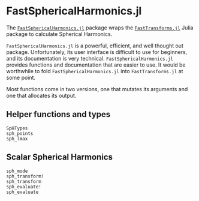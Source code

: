 # FastSphericalHarmonics.jl

The
[`FastSphericalHarmonics.jl`](https://github.com/eschnett/FastSphericalHarmonics.jl)
package wraps the
[`FastTransforms.jl`](https://github.com/JuliaApproximation/FastTransforms.jl)
Julia package to calculate Spherical Harmonics.

`FastSphericalHarmonics.jl` is a powerful, efficient, and well thought
out package. Unfortunately, its user interface is difficult to use for
beginners, and its documentation is very technical.
`FastSphericalHarmonics.jl` provides functions and documentation that
are easier to use. It would be worthwhile to fold
`FastSphericalHarmonics.jl` into `FastTransforms.jl` at some point.

Most functions come in two versions, one that mutates its arguments
and one that allocates its output.

## Helper functions and types

```@docs
SpHTypes
sph_points
sph_lmax
```

## Scalar Spherical Harmonics

```@docs
sph_mode
sph_transform!
sph_transform
sph_evaluate!
sph_evaluate
```
